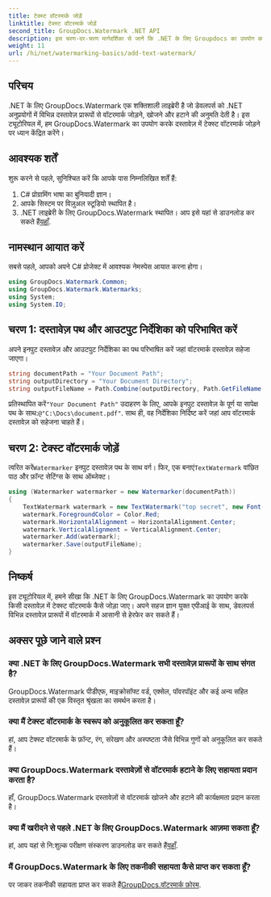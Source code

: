```yaml
---
title: टेक्स्ट वॉटरमार्क जोड़ें
linktitle: टेक्स्ट वॉटरमार्क जोड़ें
second_title: GroupDocs.Watermark .NET API
description: इस चरण-दर-चरण मार्गदर्शिका से जानें कि .NET के लिए Groupdocs का उपयोग करके अपने दस्तावेज़ों में टेक्स्ट वॉटरमार्क कैसे जोड़ें।
weight: 11
url: /hi/net/watermarking-basics/add-text-watermark/
---
```

## परिचय
.NET के लिए GroupDocs.Watermark एक शक्तिशाली लाइब्रेरी है जो डेवलपर्स को .NET अनुप्रयोगों में विभिन्न दस्तावेज़ प्रारूपों से वॉटरमार्क जोड़ने, खोजने और हटाने की अनुमति देती है। इस ट्यूटोरियल में, हम GroupDocs.Watermark का उपयोग करके दस्तावेज़ में टेक्स्ट वॉटरमार्क जोड़ने पर ध्यान केंद्रित करेंगे।
## आवश्यक शर्तें
शुरू करने से पहले, सुनिश्चित करें कि आपके पास निम्नलिखित शर्तें हैं:
1. C# प्रोग्रामिंग भाषा का बुनियादी ज्ञान।
2. आपके सिस्टम पर विज़ुअल स्टूडियो स्थापित है।
3.  .NET लाइब्रेरी के लिए GroupDocs.Watermark स्थापित। आप इसे यहां से डाउनलोड कर सकते हैं[यहाँ](https://releases.groupdocs.com/Watermark/net/).

## नामस्थान आयात करें
सबसे पहले, आपको अपने C# प्रोजेक्ट में आवश्यक नेमस्पेस आयात करना होगा।
```csharp
using GroupDocs.Watermark.Common;
using GroupDocs.Watermark.Watermarks;
using System;
using System.IO;
```
## चरण 1: दस्तावेज़ पथ और आउटपुट निर्देशिका को परिभाषित करें
अपने इनपुट दस्तावेज़ और आउटपुट निर्देशिका का पथ परिभाषित करें जहां वॉटरमार्क दस्तावेज़ सहेजा जाएगा।
```csharp
string documentPath = "Your Document Path";
string outputDirectory = "Your Document Directory";
string outputFileName = Path.Combine(outputDirectory, Path.GetFileName(documentPath));
```
 प्रतिस्थापित करें`"Your Document Path"` उदाहरण के लिए, आपके इनपुट दस्तावेज़ के पूर्ण या सापेक्ष पथ के साथ:`@"C:\Docs\document.pdf"`. साथ ही, वह निर्देशिका निर्दिष्ट करें जहां आप वॉटरमार्क दस्तावेज़ को सहेजना चाहते हैं।
## चरण 2: टेक्स्ट वॉटरमार्क जोड़ें
 त्वरित करें`Watermarker` इनपुट दस्तावेज़ पथ के साथ वर्ग। फिर, एक बनाएं`TextWatermark` वांछित पाठ और फ़ॉन्ट सेटिंग्स के साथ ऑब्जेक्ट।
```csharp
using (Watermarker watermarker = new Watermarker(documentPath))
{
    TextWatermark watermark = new TextWatermark("top secret", new Font("Arial", 36));
    watermark.ForegroundColor = Color.Red;
    watermark.HorizontalAlignment = HorizontalAlignment.Center;
    watermark.VerticalAlignment = VerticalAlignment.Center;
    watermarker.Add(watermark);
    watermarker.Save(outputFileName);
}
```

## निष्कर्ष
इस ट्यूटोरियल में, हमने सीखा कि .NET के लिए GroupDocs.Watermark का उपयोग करके किसी दस्तावेज़ में टेक्स्ट वॉटरमार्क कैसे जोड़ा जाए। अपने सहज ज्ञान युक्त एपीआई के साथ, डेवलपर्स विभिन्न दस्तावेज़ प्रारूपों में वॉटरमार्क में आसानी से हेरफेर कर सकते हैं।
## अक्सर पूछे जाने वाले प्रश्न
### क्या .NET के लिए GroupDocs.Watermark सभी दस्तावेज़ प्रारूपों के साथ संगत है?
GroupDocs.Watermark पीडीएफ, माइक्रोसॉफ्ट वर्ड, एक्सेल, पॉवरपॉइंट और कई अन्य सहित दस्तावेज़ प्रारूपों की एक विस्तृत श्रृंखला का समर्थन करता है।
### क्या मैं टेक्स्ट वॉटरमार्क के स्वरूप को अनुकूलित कर सकता हूँ?
हां, आप टेक्स्ट वॉटरमार्क के फ़ॉन्ट, रंग, संरेखण और अस्पष्टता जैसे विभिन्न गुणों को अनुकूलित कर सकते हैं।
### क्या GroupDocs.Watermark दस्तावेज़ों से वॉटरमार्क हटाने के लिए सहायता प्रदान करता है?
हाँ, GroupDocs.Watermark दस्तावेज़ों से वॉटरमार्क खोजने और हटाने की कार्यक्षमता प्रदान करता है।
### क्या मैं खरीदने से पहले .NET के लिए GroupDocs.Watermark आज़मा सकता हूँ?
 हां, आप यहां से नि:शुल्क परीक्षण संस्करण डाउनलोड कर सकते हैं[यहाँ](https://releases.groupdocs.com/).
### मैं GroupDocs.Watermark के लिए तकनीकी सहायता कैसे प्राप्त कर सकता हूँ?
 पर जाकर तकनीकी सहायता प्राप्त कर सकते हैं[GroupDocs.वॉटरमार्क फ़ोरम](https://forum.groupdocs.com/c/watermark/19).